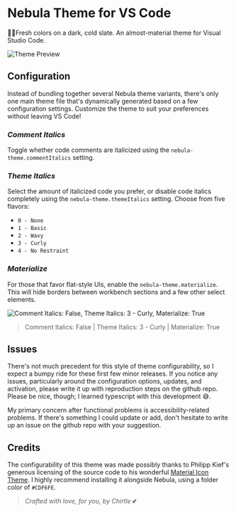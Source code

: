 # Nebula Theme for VS Code
🌌🌸Fresh colors on a dark, cold slate. An almost-material theme for Visual Studio Code.

![Theme Preview](https://raw.githubusercontent.com/eating-coleslaw/vscode-nebula-theme/master/images/nebula-defaults-socket-js-img.PNG)

## __Configuration__

Instead of bundling together several Nebula theme variants, there's only one main theme file that's dynamically generated based on a few configuration settings. Customize the theme to suit your preferences without leaving VS Code!  

### _Comment Italics_

Toggle whether code comments are italicized using the `nebula-theme.commentItalics` setting.

### _Theme Italics_

Select the amount of italicized code you prefer, or disable code italics completely using the `nebula-theme.themeItalics` setting. Choose from five flavors:

- `0 - None`
- `1 - Basic`
- `2 - Wavy`
- `3 - Curly`
- `4 - No Restraint`

### _Materialize_

For those that favor flat-style UIs, enable the `nebula-theme.materialize`. This will hide borders between workbench sections and a few other select elements.

![Comment Italics: False, Theme Italics: 3 - Curly, Materialize: True](https://raw.githubusercontent.com/eating-coleslaw/vscode-nebula-theme/master/images/nebula_configured_python_screenshot.PNG)

> Comment Italics: False | Theme Italics: 3 - Curly | Materialize: True

## __Issues__

 There's not much precedent for this style of theme configurability, so I expect a bumpy ride for these first few minor releases. If you notice any issues, particularly around the configuration options, updates, and activation, please write it up with reproduction steps on the github repo. Please be nice, though; I learned typescript with this development 😅.

 My primary concern after functional problems is accessibility-related problems. If there's something I could update or add, don't hesitate to write up an issue on the github repo with your suggestion.

## __Credits__

The configurability of this theme was made possibly thanks to Philipp Kief's generous licensing of the source code to his wonderful [Material Icon Theme](https://marketplace.visualstudio.com/items?itemName=PKief.material-icon-theme). I highly recommend installing it alongside Nebula, using a folder color of `#CDF6FE`.

>_Crafted with love, for you, by Chirtle_ 💕